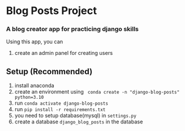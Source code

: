 # Blog Posts Project
### A blog creator app for practicing django skills
Using this app, you can
1. create an admin panel for creating users

## Setup (Recommended)
1. install anaconda
2. create an environment using
``` conda create -n "django-blog-posts" python=3.10```
3. run ```conda activate django-blog-posts```
4. run ```pip install -r requirements.txt```
5. you need to setup database(mysql) in ```settings.py```
6. create a database ```django_blog_posts``` in the database